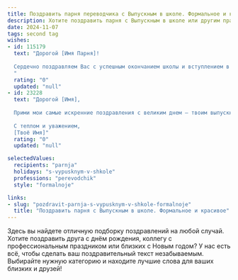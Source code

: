 ```yaml
---
title: Поздравить парня переводчика с Выпускным в школе. Формальное и красивое
description: Хотите поздравить парня с Выпускным в школе или другим праздником? Наш ИИ создаст незабываемое поздравление, а вы обязательно выделитесь среди других.  
date: 2024-11-07
tags: second tag
wishes:
- id: 115179
  text: "Дорогой [Имя Парня]!
  
  Сердечно поздравляем Вас с успешным окончанием школы и вступлением в новую, взрослую жизнь!  Ваш выбор профессии переводчика – это свидетельство интеллекта, эрудиции и стремления к межкультурному взаимопониманию.  Желаем Вам блестящей карьеры, интересных проектов и непрерывного профессионального роста. Пусть все Ваши начинания будут успешными, а жизнь полна ярких впечатлений и достижений.  Поздравляем!
  "
  rating: "0"
  updated: "null"
- id: 23228
  text: "Дорогой [Имя],
  
  Прими мои самые искренние поздравления с великим днем — твоим выпускным! Этот день является началом нового этапа в твоей жизни, и я уверен, что твоя страсть к языкам и культурам откроет перед тобой множество дверей в мир профессионального переводчика. Пусть твои слова будут не только средством общения, но и инструментом для создания прекрасного и понимания. Желаю тебе успехов, радости и новых вызовов на пути к вершинам мастерства.
  
  С теплом и уважением,
  [Твоё Имя]"
  rating: "0"
  updated: "null"

selectedValues:
  recipients: "parnja"
  holidays: "s-vypusknym-v-shkole"
  professions: "perevodchik"
  style: "formalnoje"

links:
- slug: "pozdravit-parnja-s-vypusknym-v-shkole-formalnoje"
  title: "Поздравить парня с Выпускным в школе. Формальное и красивое"
---
```


Здесь вы найдете отличную подборку поздравлений на любой случай.
Хотите поздравить друга с днём рождения, коллегу с профессиональным праздником или близких с Новым годом? У нас есть всё, чтобы сделать ваш поздравительный текст незабываемым. Выбирайте нужную категорию и находите лучшие слова для ваших близких и друзей!
